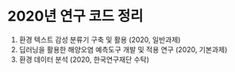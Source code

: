 # 2020년 연구 코드 정리

1. 환경 텍스트 감성 분류기 구축 및 활용 (2020, 일반과제)
2. 딥러닝을 활용한 해양오염 예측도구 개발 및 적용 연구 (2020, 기본과제)
3. 환경 데이터 분석 (2020, 한국연구재단 수탁)
